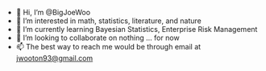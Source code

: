- 👋 Hi, I’m @BigJoeWoo
- 👀 I’m interested in math, statistics, literature, and nature
- 🌱 I’m currently learning Bayesian Statistics, Enterprise Risk Management
- 💞️ I’m looking to collaborate on nothing ... for now
- 📫 The best way to reach me would be through email at jwooton93@gmail.com

<!---
BigJoeWoo/BigJoeWoo is a ✨ special ✨ repository because its `README.md` (this file) appears on your GitHub profile.
You can click the Preview link to take a look at your changes.
--->
